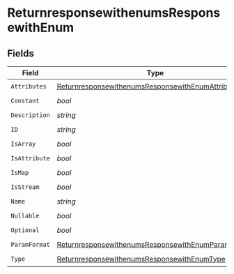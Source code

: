 # ReturnresponsewithenumsResponsewithEnum


## Fields

| Field                                                                                                                               | Type                                                                                                                                | Required                                                                                                                            | Description                                                                                                                         | Example                                                                                                                             |
| ----------------------------------------------------------------------------------------------------------------------------------- | ----------------------------------------------------------------------------------------------------------------------------------- | ----------------------------------------------------------------------------------------------------------------------------------- | ----------------------------------------------------------------------------------------------------------------------------------- | ----------------------------------------------------------------------------------------------------------------------------------- |
| `Attributes`                                                                                                                        | [ReturnresponsewithenumsResponsewithEnumAttributes](../../models/operations/returnresponsewithenumsresponsewithenumattributes.md)   | :heavy_check_mark:                                                                                                                  | N/A                                                                                                                                 |                                                                                                                                     |
| `Constant`                                                                                                                          | *bool*                                                                                                                              | :heavy_check_mark:                                                                                                                  | N/A                                                                                                                                 | false                                                                                                                               |
| `Description`                                                                                                                       | *string*                                                                                                                            | :heavy_check_mark:                                                                                                                  | N/A                                                                                                                                 | ID of pet to update                                                                                                                 |
| `ID`                                                                                                                                | *string*                                                                                                                            | :heavy_check_mark:                                                                                                                  | N/A                                                                                                                                 | 5a9fcb01caacc310dc6bab50                                                                                                            |
| `IsArray`                                                                                                                           | *bool*                                                                                                                              | :heavy_check_mark:                                                                                                                  | N/A                                                                                                                                 | false                                                                                                                               |
| `IsAttribute`                                                                                                                       | *bool*                                                                                                                              | :heavy_check_mark:                                                                                                                  | N/A                                                                                                                                 | false                                                                                                                               |
| `IsMap`                                                                                                                             | *bool*                                                                                                                              | :heavy_check_mark:                                                                                                                  | N/A                                                                                                                                 | false                                                                                                                               |
| `IsStream`                                                                                                                          | *bool*                                                                                                                              | :heavy_check_mark:                                                                                                                  | N/A                                                                                                                                 | false                                                                                                                               |
| `Name`                                                                                                                              | *string*                                                                                                                            | :heavy_check_mark:                                                                                                                  | N/A                                                                                                                                 | petId                                                                                                                               |
| `Nullable`                                                                                                                          | *bool*                                                                                                                              | :heavy_check_mark:                                                                                                                  | N/A                                                                                                                                 | false                                                                                                                               |
| `Optional`                                                                                                                          | *bool*                                                                                                                              | :heavy_check_mark:                                                                                                                  | N/A                                                                                                                                 | false                                                                                                                               |
| `ParamFormat`                                                                                                                       | [ReturnresponsewithenumsResponsewithEnumParamFormat](../../models/operations/returnresponsewithenumsresponsewithenumparamformat.md) | :heavy_check_mark:                                                                                                                  | N/A                                                                                                                                 | Template                                                                                                                            |
| `Type`                                                                                                                              | [ReturnresponsewithenumsResponsewithEnumType](../../models/operations/returnresponsewithenumsresponsewithenumtype.md)               | :heavy_check_mark:                                                                                                                  | N/A                                                                                                                                 | Long                                                                                                                                |